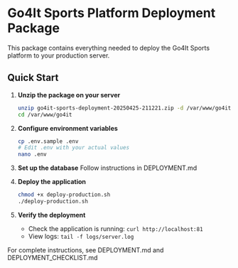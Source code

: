 # Go4It Sports Platform Deployment Package

This package contains everything needed to deploy the Go4It Sports platform to your production server.

## Quick Start

1. **Unzip the package on your server**
   ```bash
   unzip go4it-sports-deployment-20250425-211221.zip -d /var/www/go4it
   cd /var/www/go4it
   ```

2. **Configure environment variables**
   ```bash
   cp .env.sample .env
   # Edit .env with your actual values
   nano .env
   ```

3. **Set up the database**
   Follow instructions in DEPLOYMENT.md

4. **Deploy the application**
   ```bash
   chmod +x deploy-production.sh
   ./deploy-production.sh
   ```

5. **Verify the deployment**
   - Check the application is running: `curl http://localhost:81`
   - View logs: `tail -f logs/server.log`

For complete instructions, see DEPLOYMENT.md and DEPLOYMENT_CHECKLIST.md
